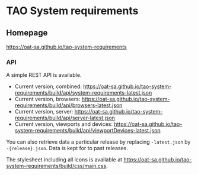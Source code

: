 # TAO System requirements

## Homepage
https://oat-sa.github.io/tao-system-requirements

### API 
A simple REST API is available.

- Current version, combined: https://oat-sa.github.io/tao-system-requirements/build/api/system-requirements-latest.json 
- Current version, browsers: https://oat-sa.github.io/tao-system-requirements/build/api/browsers-latest.json  
- Current version, server: https://oat-sa.github.io/tao-system-requirements/build/api/server-latest.json  
- Current version, viewports and devices: https://oat-sa.github.io/tao-system-requirements/build/api/viewportDevices-latest.json 

You can also retrieve data a particular release by replacing `-latest.json` by `-{release}.json`. Data is kept for to past releases.

The stylesheet including all icons is available at https://oat-sa.github.io/tao-system-requirements/build/css/main.css.
